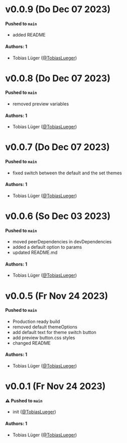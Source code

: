 # v0.0.9 (Do Dec 07 2023)

#### Pushed to `main`

- added README

#### Authors: 1

- Tobias Lüger ([@TobiasLueger](https://github.com/TobiasLueger))

# v0.0.8 (Do Dec 07 2023)

#### Pushed to `main`

- removed preview variables

#### Authors: 1

- Tobias Lüger ([@TobiasLueger](https://github.com/TobiasLueger))

# v0.0.7 (Do Dec 07 2023)

#### Pushed to `main`

- fixed switch between the default and the set themes

#### Authors: 1

- Tobias Lüger ([@TobiasLueger](https://github.com/TobiasLueger))

# v0.0.6 (So Dec 03 2023)

#### Pushed to `main`

- moved peerDependencies in devDependencies
- added a default option to params
- updated README.md

#### Authors: 1

- Tobias Lüger ([@TobiasLueger](https://github.com/TobiasLueger))

# v0.0.5 (Fr Nov 24 2023)

#### Pushed to `main`

- Production ready build
- removed default themeOptions
- add default text for theme switch button
- add preview button.css styles
- changed README

#### Authors: 1

- Tobias Lüger ([@TobiasLueger](https://github.com/TobiasLueger))

# v0.0.1 (Fr Nov 24 2023)

#### ⚠️ Pushed to `main`

- init ([@TobiasLueger](https://github.com/TobiasLueger))

#### Authors: 1

- Tobias Lüger ([@TobiasLueger](https://github.com/TobiasLueger))
